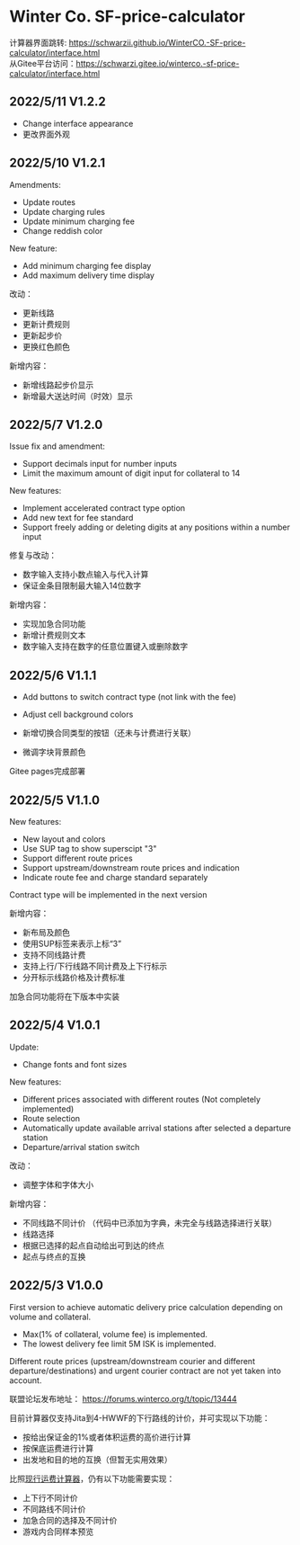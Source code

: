 # Winter Co. SF-price-calculator

计算器界面跳转: https://schwarzii.github.io/WinterCO.-SF-price-calculator/interface.html \
从Gitee平台访问：https://schwarzi.gitee.io/winterco.-sf-price-calculator/interface.html

## 2022/5/11 V1.2.2

- Change interface appearance
- 更改界面外观

## 2022/5/10 V1.2.1

Amendments:

- Update routes
- Update charging rules
- Update minimum charging fee
- Change reddish color

New feature:

- Add minimum charging fee display
- Add maximum delivery time display

改动：

- 更新线路
- 更新计费规则
- 更新起步价
- 更换红色颜色

新增内容：

- 新增线路起步价显示
- 新增最大送达时间（时效）显示

## 2022/5/7 V1.2.0

Issue fix and amendment:

- Support decimals input for number inputs
- Limit the maximum amount of digit input for collateral to 14

New features:

- Implement accelerated contract type option
- Add new text for fee standard
- Support freely adding or deleting digits at any positions within a number input

修复与改动：

- 数字输入支持小数点输入与代入计算
- 保证金条目限制最大输入14位数字

新增内容：
- 实现加急合同功能
- 新增计费规则文本
- 数字输入支持在数字的任意位置键入或删除数字

## 2022/5/6 V1.1.1

- Add buttons to switch contract type (not link with the fee)
- Adjust cell background colors


- 新增切换合同类型的按钮（还未与计费进行关联）
- 微调字块背景颜色

Gitee pages完成部署

## 2022/5/5 V1.1.0

New features:

- New layout and colors
- Use SUP tag to show superscipt "3"
- Support different route prices
- Support upstream/downstream route prices and indication
- Indicate route fee and charge standard separately

Contract type will be implemented in the next version

新增内容：

- 新布局及颜色
- 使用SUP标签来表示上标“3”
- 支持不同线路计费
- 支持上行/下行线路不同计费及上下行标示
- 分开标示线路价格及计费标准

加急合同功能将在下版本中实装

## 2022/5/4 V1.0.1
Update:

- Change fonts and font sizes

New features:

- Different prices associated with different routes (Not completely implemented)
- Route selection
- Automatically update available arrival stations after selected a departure station
- Departure/arrival station switch

改动：

- 调整字体和字体大小

新增内容：

- 不同线路不同计价 （代码中已添加为字典，未完全与线路选择进行关联）
- 线路选择
- 根据已选择的起点自动给出可到达的终点
- 起点与终点的互换



## 2022/5/3 V1.0.0

First version to achieve automatic delivery price calculation depending on volume and collateral.

- Max(1% of collateral, volume fee) is implemented.
- The lowest delivery fee limit 5M ISK is implemented.

Different route prices (upstream/downstream courier and different departure/destinations) and urgent courier contract are not yet taken into account.

联盟论坛发布地址： https://forums.winterco.org/t/topic/13444

目前计算器仅支持Jita到4-HWWF的下行路线的计价，并可实现以下功能：

- 按给出保证金的1%或者体积运费的高价进行计算
- 按保底运费进行计算
- 出发地和目的地的互换（但暂无实用效果）

比照[现行运费计算器](https://platos.gitee.io/s.f-express-calculator/)，仍有以下功能需要实现：
- 上下行不同计价
- 不同路线不同计价
- 加急合同的选择及不同计价
- 游戏内合同样本预览

